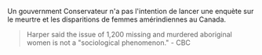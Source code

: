 Un gouvernment Conservateur n'a pas l'intention de lancer une enquète sur le meurtre et les disparitions de femmes amérindiennes au Canada.

> Harper said the issue of 1,200 missing and murdered aboriginal women is not a "sociological phenomenon." - CBC
